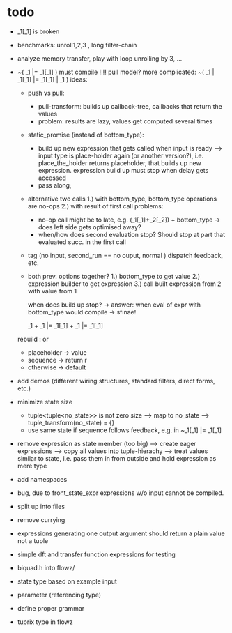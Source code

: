 # todo

* _1[_1] is broken

* benchmarks: unroll1,2,3 , long filter-chain

* analyze memory transfer, play with loop unrolling by 3, ...


* ~( _1 |= _1[_1] )   must compile !!!!  pull model?
  more complicated:  ~( _1 | _1[_1]   |=   _1[_1] | _1 )
  ideas:
  - push vs pull:
    - pull-transform: builds up callback-tree, callbacks that return the values
    - problem: results are lazy, values get computed several times
  - static_promise (instead of bottom_type):
    - build up new expression that gets called when input is ready
      --> input type is place-holder again (or another version?),
          i.e. place_the_holder returns placeholder, that builds up new expression.
          expression build up must stop when delay gets accessed
    - pass along,
  - alternative two calls
    1.) with bottom_type, bottom_type operations are no-ops
    2.) with result of first call
    problems:
      - no-op call might be to late, e.g. (_1[_1]+_2[_2]) + bottom_type -> does left side gets optimised away?
      - when/how does second evaluation stop? Should stop at part that evaluated succ. in the first call

  - tag (no input, second_run == no ouput, normal ) dispatch feedback, etc. 

  - both prev. options together?
    1.) bottom_type to get value 
    2.) expression builder to get expression
    3.) call built expression from 2 with value from 1

    when does build up stop? -> answer: when eval of expr with bottom_type would compile -> sfinae!

    _1 + _1 |= _1[_1] + _1 |= _1[_1]


   rebuild : or
   - placeholder -> value<child>
   - sequence -> return r
   - otherwise -> default<rebuild>


* add demos (different wiring structures, standard filters, direct forms, etc.)
* minimize state size
  * tuple<tuple<no_state>> is not zero size
    --> map to no_state
    --> tuple_transform(no_state) = {}
  * use same state if sequence follows feedback, e.g. in ~_1[_1] |= _1[_1]
* remove expression as state member (too big)
  --> create eager expressions
  --> copy all values into tuple-hierachy
  --> treat values similar to state, i.e. pass them in from outside
      and hold expression as mere type
* add namespaces
* bug, due to front_state_expr expressions w/o input cannot be compiled.
* split up into files
* remove currying
* expressions generating one output argument should return a plain value not a tuple<T>
* simple dft and transfer function expressions for testing
* biquad.h into flowz/
* state type based on example input
* parameter (referencing type)
* define proper grammar
* tuprix type in flowz
